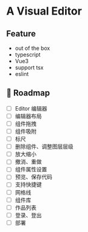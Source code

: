 # A Visual Editor

## Feature

- out of the box
- typescript
- Vue3
- support tsx
- eslint

## 🧭 Roadmap

- [ ] Editor 编辑器
- [ ] 编辑器布局
- [ ] 组件拖拽
- [ ] 组件吸附
- [ ] 标尺
- [ ] 删除组件、调整图层层级
- [ ] 放大缩小
- [ ] 撤消、重做
- [ ] 组件属性设置
- [ ] 预览、保存代码
- [ ] 支持快捷键
- [ ] 网格线
- [ ] 组件库
- [ ] 作品列表
- [ ] 登录、登出
- [ ] 部署
